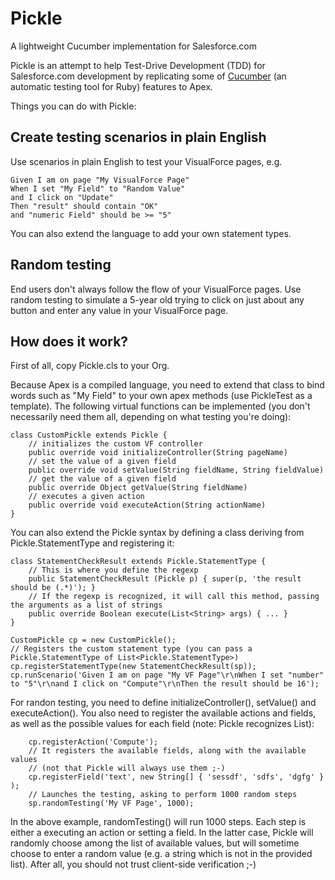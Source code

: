 Pickle
======

A lightweight Cucumber implementation for Salesforce.com

Pickle is an attempt to help Test-Drive Development (TDD) for Salesforce.com development by replicating some of [Cucumber](http://cukes.info/) (an automatic testing tool for Ruby) features to Apex.

Things you can do with Pickle:

Create testing scenarios in plain English
-------
Use scenarios in plain English to test your VisualForce pages, e.g.

    Given I am on page "My VisualForce Page"
    When I set "My Field" to "Random Value"
    and I click on "Update"
    Then "result" should contain "OK"
    and "numeric Field" should be >= "5"

You can also extend the language to add your own statement types.

Random testing
-----
End users don't always follow the flow of your VisualForce pages. Use random testing to simulate a 5-year old trying to click on just about any button and enter any value in your VisualForce page.

How does it work?
-----
First of all, copy Pickle.cls to your Org.

Because Apex is a compiled language, you need to extend that class to bind words such as "My Field" to your own apex methods (use PickleTest as a template). The following virtual functions can be implemented (you don't necessarily need them all, depending on what testing you're doing):

    class CustomPickle extends Pickle {    
        // initializes the custom VF controller
        public override void initializeController(String pageName)
        // set the value of a given field
        public override void setValue(String fieldName, String fieldValue)
        // get the value of a given field
        public override Object getValue(String fieldName)
        // executes a given action
        public override void executeAction(String actionName)
    }

You can also extend the Pickle syntax by defining a class deriving from Pickle.StatementType and registering it:

    class StatementCheckResult extends Pickle.StatementType {
        // This is where you define the regexp
        public StatementCheckResult (Pickle p) { super(p, 'the result should be (.*)'); }
        // If the regexp is recognized, it will call this method, passing the arguments as a list of strings
        public override Boolean execute(List<String> args) { ... }
    }
        
    CustomPickle cp = new CustomPickle();
    // Registers the custom statement type (you can pass a Pickle.StatementType of List<Pickle.StatementType>)
    cp.registerStatementType(new StatementCheckResult(sp));
    cp.runScenario('Given I am on page "My VF Page"\r\nWhen I set "number" to "5"\r\nand I click on "Compute"\r\nThen the result should be 16');

For randon testing, you need to define initializeController(), setValue() and executeAction(). You also need to register the available actions and fields, as well as the possible values for each field (note: Pickle recognizes List<SelectOption>):

        cp.registerAction('Compute');
        // It registers the available fields, along with the available values
        // (not that Pickle will always use them ;-)
        cp.registerField('text', new String[] { 'sessdf', 'sdfs', 'dgfg' } );
        // Launches the testing, asking to perform 1000 random steps
        sp.randomTesting('My VF Page', 1000);
        
In the above example, randomTesting() will run 1000 steps. Each step is either a executing an action or setting a field. In the latter case, Pickle will randomly choose among the list of available values, but will sometime choose to enter a random value (e.g. a string which is not in the provided list). After all, you should not trust client-side verification ;-)

